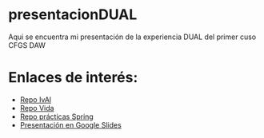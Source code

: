 # presentacionDUAL
Aqui se encuentra mi presentación de la experiencia DUAL del primer cuso CFGS DAW <br>
# Enlaces de interés:
<ul>
  <li><a href="https://github.com/albertogomezp/Ival" target="_blank">Repo IvAl</a> </li>
  <li><a href="https://github.com/albertogomezp/vida" target="_blank">Repo Vida</a> </li>
  <li><a href="https://github.com/albertogomezp/PracticasSpring" target="_blank">Repo prácticas Spring</a> </li>
  <li><a href="https://docs.google.com/presentation/d/13pAqUsYu_KfXRlgOyVUFb5nO2I13bRu_FM4hodgWvqI/edit?usp=sharing" target="_blank">Presentación en Google Slides</a> </li>
</ul>

